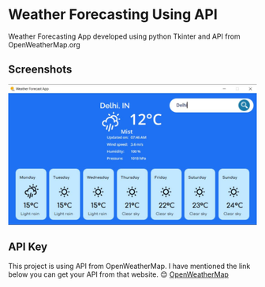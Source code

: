 
# Weather Forecasting Using API

Weather Forecasting App developed using python Tkinter and API from OpenWeatherMap.org



## Screenshots

![App Screenshot](https://github.com/SpectreCreed/Weather-Forecasing-App-Using-API/blob/master/Screenshots/Screenshot%20Weather%201.jpg)


## API Key

This project is using API from OpenWeatherMap. I have mentioned the link below you can get your API from that website. 😊
[OpenWeatherMap](https://openweathermap.org/api) 

